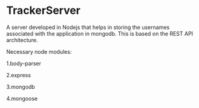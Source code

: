 # TrackerServer
A server developed in Nodejs that helps in storing the usernames associated with the application in mongodb. 
This is based on the REST API architecture. 

Necessary node modules: 

1.body-parser

2.express

3.mongodb

4.mongoose
